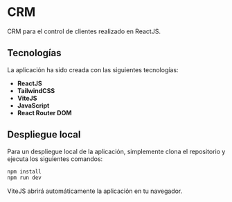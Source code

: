# CRM

CRM para el control de clientes realizado en ReactJS.

## Tecnologías

La aplicación ha sido creada con las siguientes tecnologías:

- **ReactJS**
- **TailwindCSS**
- **ViteJS**
- **JavaScript**
- **React Router DOM**

## Despliegue local

Para un despliegue local de la aplicación, simplemente clona el repositorio y ejecuta los siguientes comandos:

```bash
npm install
npm run dev
```

ViteJS abrirá automáticamente la aplicación en tu navegador.
